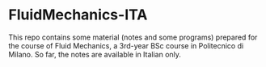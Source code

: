 # FluidMechanics-ITA

This repo contains some material (notes and some programs) prepared for the course of Fluid Mechanics, a 3rd-year BSc course in Politecnico di Milano. So far, the notes are available in Italian only.
